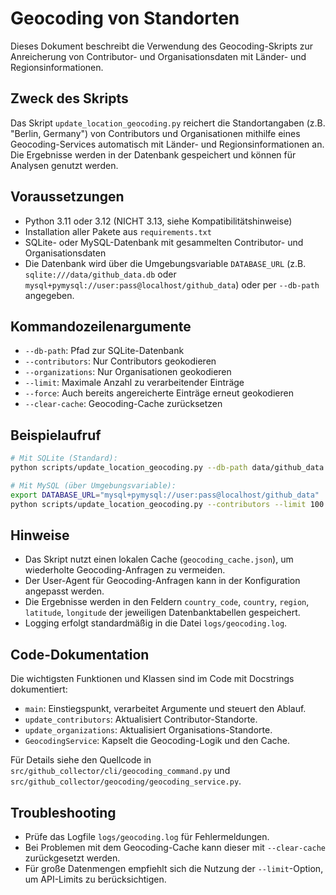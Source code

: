 # Geocoding von Standorten

Dieses Dokument beschreibt die Verwendung des Geocoding-Skripts zur Anreicherung von Contributor- und Organisationsdaten mit Länder- und Regionsinformationen.

## Zweck des Skripts
Das Skript `update_location_geocoding.py` reichert die Standortangaben (z.B. "Berlin, Germany") von Contributors und Organisationen mithilfe eines Geocoding-Services automatisch mit Länder- und Regionsinformationen an. Die Ergebnisse werden in der Datenbank gespeichert und können für Analysen genutzt werden.

## Voraussetzungen
- Python 3.11 oder 3.12 (NICHT 3.13, siehe Kompatibilitätshinweise)
- Installation aller Pakete aus `requirements.txt`
- SQLite- oder MySQL-Datenbank mit gesammelten Contributor- und Organisationsdaten
- Die Datenbank wird über die Umgebungsvariable `DATABASE_URL` (z.B. `sqlite:///data/github_data.db` oder `mysql+pymysql://user:pass@localhost/github_data`) oder per `--db-path` angegeben.

## Kommandozeilenargumente
- `--db-path`: Pfad zur SQLite-Datenbank
- `--contributors`: Nur Contributors geokodieren
- `--organizations`: Nur Organisationen geokodieren
- `--limit`: Maximale Anzahl zu verarbeitender Einträge
- `--force`: Auch bereits angereicherte Einträge erneut geokodieren
- `--clear-cache`: Geocoding-Cache zurücksetzen

## Beispielaufruf
```bash
# Mit SQLite (Standard):
python scripts/update_location_geocoding.py --db-path data/github_data.db --contributors --limit 100

# Mit MySQL (über Umgebungsvariable):
export DATABASE_URL="mysql+pymysql://user:pass@localhost/github_data"
python scripts/update_location_geocoding.py --contributors --limit 100
```

## Hinweise
- Das Skript nutzt einen lokalen Cache (`geocoding_cache.json`), um wiederholte Geocoding-Anfragen zu vermeiden.
- Der User-Agent für Geocoding-Anfragen kann in der Konfiguration angepasst werden.
- Die Ergebnisse werden in den Feldern `country_code`, `country`, `region`, `latitude`, `longitude` der jeweiligen Datenbanktabellen gespeichert.
- Logging erfolgt standardmäßig in die Datei `logs/geocoding.log`.

## Code-Dokumentation
Die wichtigsten Funktionen und Klassen sind im Code mit Docstrings dokumentiert:
- `main`: Einstiegspunkt, verarbeitet Argumente und steuert den Ablauf.
- `update_contributors`: Aktualisiert Contributor-Standorte.
- `update_organizations`: Aktualisiert Organisations-Standorte.
- `GeocodingService`: Kapselt die Geocoding-Logik und den Cache.

Für Details siehe den Quellcode in `src/github_collector/cli/geocoding_command.py` und `src/github_collector/geocoding/geocoding_service.py`.

## Troubleshooting
- Prüfe das Logfile `logs/geocoding.log` für Fehlermeldungen.
- Bei Problemen mit dem Geocoding-Cache kann dieser mit `--clear-cache` zurückgesetzt werden.
- Für große Datenmengen empfiehlt sich die Nutzung der `--limit`-Option, um API-Limits zu berücksichtigen.
